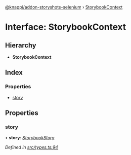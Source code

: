 [@knappi/addon-storyshots-selenium](../README.md) ›
[StorybookContext](storybookcontext.md)

# Interface: StorybookContext

## Hierarchy

- **StorybookContext**

## Index

### Properties

- [story](storybookcontext.md#story)

## Properties

### story

• **story**: _[StorybookStory](storybookstory.md)_

_Defined in
[src/types.ts:94](https://github.com/nknapp/addons-storyshots-selenium/blob/aa41d04/src/types.ts#L94)_
